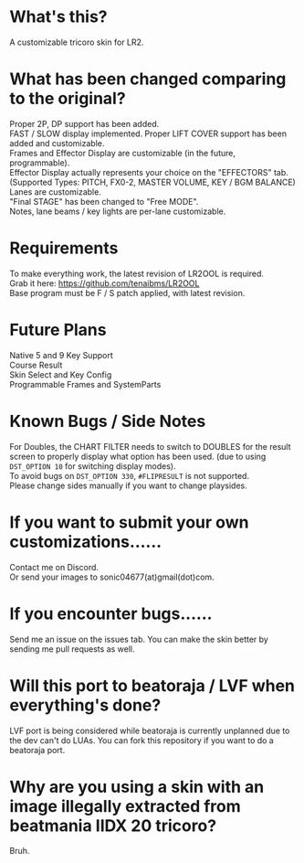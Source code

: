 # What's this?
 A customizable tricoro skin for LR2.  

# What has been changed comparing to the original?
Proper 2P, DP support has been added.  
FAST / SLOW display implemented.
Proper LIFT COVER support has been added and customizable.  
Frames and Effector Display are customizable (in the future, programmable).  
Effector Display actually represents your choice on the "EFFECTORS" tab.  
(Supported Types: PITCH, FX0-2, MASTER VOLUME, KEY / BGM BALANCE)  
Lanes are customizable.  
"Final STAGE" has been changed to "Free MODE".  
Notes, lane beams / key lights are per-lane customizable.  

# Requirements
To make everything work, the latest revision of LR2OOL is required.  
Grab it here: https://github.com/tenaibms/LR2OOL  
Base program must be F / S patch applied, with latest revision.

# Future Plans
Native 5 and 9 Key Support  
Course Result  
Skin Select and Key Config  
Programmable Frames and SystemParts

# Known Bugs / Side Notes
For Doubles, the CHART FILTER needs to switch to DOUBLES for the result screen to properly display what option has been used.
(due to using `DST_OPTION 10` for switching display modes).  
To avoid bugs on `DST_OPTION 330`, `#FLIPRESULT` is not supported.  
Please change sides manually if you want to change playsides.  

# If you want to submit your own customizations......
Contact me on Discord.  
Or send your images to sonic04677(at)gmail(dot)com.

# If you encounter bugs......
Send me an issue on the issues tab.
You can make the skin better by sending me pull requests as well.


# Will this port to beatoraja / LVF when everything's done?
LVF port is being considered while beatoraja is currently unplanned due to the dev can't do LUAs.
You can fork this repository if you want to do a beatoraja port.

# Why are you using a skin with an image illegally extracted from beatmania IIDX 20 tricoro?
Bruh.
